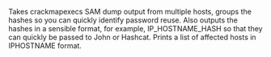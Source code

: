Takes crackmapexecs SAM dump output from multiple hosts, groups the hashes so you can quickly identify password reuse.
Also outputs the hashes in a sensible format, for example, IP_HOSTNAME_HASH so that they can quickly be passed to John or Hashcat.
Prints a list of affected hosts in IP<TAB>HOSTNAME format.
